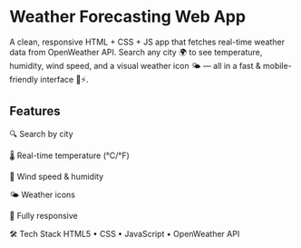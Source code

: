 # Weather Forecasting Web App

A clean, responsive HTML + CSS + JS app that fetches real-time weather data from OpenWeather API.
Search any city 🌍 to see temperature, humidity, wind speed, and a visual weather icon 🌤️ — all in a fast & mobile-friendly interface 📱⚡.

## Features

🔍 Search by city

🌡️ Real-time temperature (°C/°F)

💨 Wind speed & humidity

🌤️ Weather icons

📱 Fully responsive

🛠 Tech Stack
HTML5 • CSS • JavaScript  • OpenWeather API
